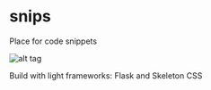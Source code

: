 # snips
Place for code snippets

![alt tag](http://i.imgur.com/JBUSksP.png)

Build with light frameworks: Flask and Skeleton CSS
